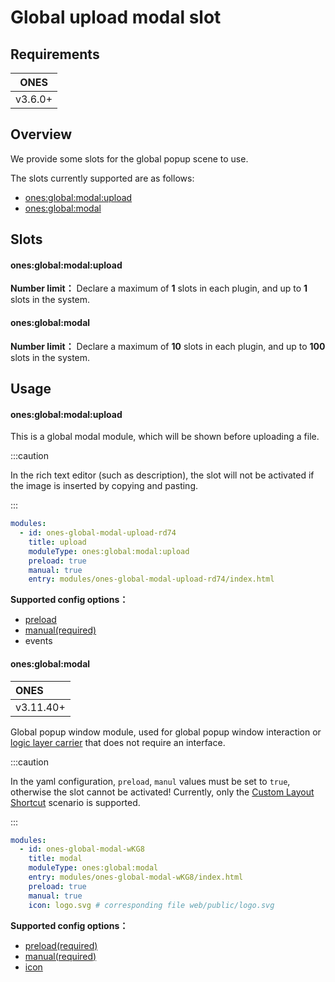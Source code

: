 # Global upload modal slot

## Requirements

| **ONES** |
| :------: |
| v3.6.0+  |

## Overview

We provide some slots for the global popup scene to use.

The slots currently supported are as follows:

- [ones:global:modal:upload](#onesglobalmodalupload)
- [ones:global:modal](#onesglobalmodal)

## Slots

#### ones:global:modal:upload

**Number limit：** Declare a maximum of **1** slots in each plugin, and up to **1** slots in the system.

#### ones:global:modal

**Number limit：** Declare a maximum of **10** slots in each plugin, and up to **100** slots in the system.

## Usage

#### ones:global:modal:upload

This is a global modal module, which will be shown before uploading a file.

:::caution

In the rich text editor (such as description), the slot will not be activated if the image is inserted by copying and pasting.

:::

```yaml
modules:
  - id: ones-global-modal-upload-rd74
    title: upload
    moduleType: ones:global:modal:upload
    preload: true
    manual: true
    entry: modules/ones-global-modal-upload-rd74/index.html
```

**Supported config options：**

- [preload](../../../reference/config/plugin.yaml#preload)
- [manual(required)](../../../reference/config/plugin.yaml#manual)
- events

#### ones:global:modal

| **ONES**  |
| :-------- |
| v3.11.40+ |

Global popup window module, used for global popup window interaction or [logic layer carrier](../../business/layout-custom-quick-action#2%E6%97%A0%E7%95%8C%E9%9D%A2%E7%BA%AF%E9%80%BB%E8%BE%91%E7%B1%BB%E5%9E%8B) that does not require an interface.

:::caution

In the yaml configuration, `preload`, `manul` values must be set to `true`, otherwise the slot cannot be activated!
Currently, only the [Custom Layout Shortcut](../../business/layout-custom-quick-action) scenario is supported.

:::

```yaml
modules:
  - id: ones-global-modal-wKG8
    title: modal
    moduleType: ones:global:modal
    entry: modules/ones-global-modal-wKG8/index.html
    preload: true
    manual: true
    icon: logo.svg # corresponding file web/public/logo.svg
```

**Supported config options：**

- [preload(required)](../../../reference/config/plugin.yaml#preload)
- [manual(required)](../../../reference/config/plugin.yaml#manual)
- [icon](../../../reference/config/plugin.yaml#icon)
